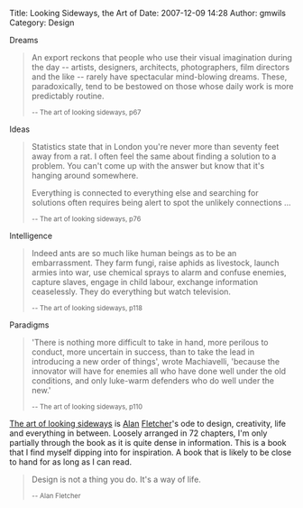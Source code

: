 Title: Looking Sideways, the Art of
Date: 2007-12-09 14:28
Author: gmwils
Category: Design

Dreams

> An export reckons that people who use their visual imagination during
> the day -- artists, designers, architects, photographers, film
> directors and the like -- rarely have spectacular mind-blowing dreams.
> These, paradoxically, tend to be bestowed on those whose daily work is
> more predictably routine.
>
> <small> -- The art of looking sideways, p67</small>

Ideas

> Statistics state that in London you're never more than seventy feet
> away from a rat. I often feel the same about finding a solution to a
> problem. You can't come up with the answer but know that it's hanging
> around somewhere.
>
> Everything is connected to everything else and searching for solutions
> often requires being alert to spot the unlikely connections ...
>
> <small> -- The art of looking sideways, p76</small>

Intelligence

> Indeed ants are so much like human beings as to be an embarrassment.
> They farm fungi, raise aphids as livestock, launch armies into war,
> use chemical sprays to alarm and confuse enemies, capture slaves,
> engage in child labour, exchange information ceaselessly. They do
> everything but watch television.
>
> <small> -- The art of looking sideways, p118</small>

Paradigms

> 'There is nothing more difficult to take in hand, more perilous to
> conduct, more uncertain in success, than to take the lead in
> introducing a new order of things', wrote Machiavelli, 'because the
> innovator will have for enemies all who have done well under the old
> conditions, and only luke-warm defenders who do well under the new.'
>
> <small> -- The art of looking sideways, p110</small>

[The art of looking sideways][] is [Alan][] [Fletcher][]'s ode to
design, creativity, life and everything in between. Loosely arranged in
72 chapters, I'm only partially through the book as it is quite dense in
information. This is a book that I find myself dipping into for
inspiration. A book that is likely to be close to hand for as long as I
can read.

> Design is not a thing you do. It's a way of life.
>
> <small> -- Alan Fletcher</small>

  [The art of looking sideways]: http://www.amazon.com/exec/obidos/asin/0714834491/ref=nosim/pseudofish-20
  [Alan]: http://www.designmuseum.org/design/alan-fletcher
  [Fletcher]: http://en.wikipedia.org/wiki/Alan_Fletcher_(graphic_designer)
